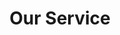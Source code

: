---
title: "Our Service"
# watermark text
watermark: "Service"
# page header background image
page_header_image: "images/background/about.jpg"
# meta description
description : "Cupidatat non proident sunt culpa qui officia deserunt mollit <br> anim idest laborum sed ut perspiciatis."

layout : "service"
draft : false

############################### service ##############################
service:
  enable : true
  subtitle : "Services"
  title : "Our Service Area"
  service_item:
  - title : "Hybrid Cloud Security Services"
    image : "images/icon/91.png"
    content : "Ensure your journey to the cloud is a secure one. Secure enterprise data across multiple IT enviroments."

  - title : "Managed Threat Intelligence"
    image : "images/icon/62.png"
    content : "Unlock the value of your security appliance investments by tapping into global threat feeds."

  - title : "Supply Chain Security"
    image : "images/icon/66.png"
    content : "Stop threats before they enter your network. Risk management for 3rd party applications."

  - title : "Security Automation"
    image : "images/icon/20.png"
    content : "Automate. Integrate. Achieve detection & response at machine speed-- freeing up staffing requirements."
    
  - title : "Phishing Detection & Reponse"
    image : "images/icon/30.png"
    content : "No two organizations are alike. Neither are phishing threats. Tailored detection engineering for your email enviroment."
    
  - title : "Deep-Dive Penetration Testing"
    image : "images/icon/50.png"
    content : "Find hidden risks in your environment that others miss. <br>When you need more than a vulnerability scanner report-- we deliver."
    
  - title : "Staff Augmentation"
    image : "images/icon/25.png"
    content : "We are a force multiplier for your security team.<br>Fill the talent gap with security analysts, engineers, and specialists."
    
  - title : "Security Monitoring & Response"
    image : "images/icon/81.png"
    content : "Stop attackers in their tracks.<br><br>Complete managed security across endpoint, network & cloud frontiers."


############################### Features #####################################
feature:
  enable : true
  subtitle : "fetures"
  title : "exclusive features"
  feature_item:
  - title : "Exclusive Design"
    image : "images/icon/25.png"
    content : "Lorem ipsum dolor sit amet consectetur elit sed do eiusmod tempor incididunt labore dolore magna."
    
  - title : "Easy Customize"
    image : "images/icon/25.png"
    content : "Lorem ipsum dolor sit amet consectetur elit sed do eiusmod tempor incididunt labore dolore magna."
    
  - title : "Extreme Security"
    image : "images/icon/25.png"
    content : "Lorem ipsum dolor sit amet consectetur elit sed do eiusmod tempor incididunt labore dolore magna."
---
